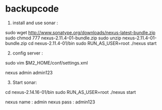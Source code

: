# backupcode


1. install and use sonar : 

sudo wget http://www.sonatype.org/downloads/nexus-latest-bundle.zip
sudo chmod 777 nexus-2.11.4-01-bundle.zip
sudo unzip nexus-2.11.4-01-bundle.zip
cd nexus-2.11.4-01/bin
sudo RUN_AS_USER=root ./nexus start


2. config server :

sudo vim $M2_HOME/conf/settings.xml

 <server>
      <id>nexus</id>
      <username>admin</username>
      <password>admin123</password>
    </server>

3. Start sonar: 

cd nexus-2.14.16-01/bin
sudo RUN_AS_USER=root ./nexus start


nexus name : admin
nexus pass : admin123



